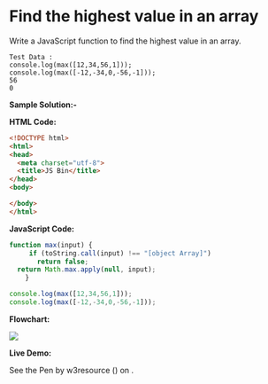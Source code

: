 # Find the highest value in an array

Write a JavaScript function to find the highest value in an array.

```
Test Data :
console.log(max([12,34,56,1]));
console.log(max([-12,-34,0,-56,-1]));
56 
0
```

**Sample Solution:-**

**HTML Code:**

```html
<!DOCTYPE html>
<html>
<head>
  <meta charset="utf-8">
  <title>JS Bin</title>
</head>
<body>

</body>
</html>

```

**JavaScript Code:**

```js
function max(input) {
     if (toString.call(input) !== "[object Array]")  
       return false;
  return Math.max.apply(null, input);
	}

console.log(max([12,34,56,1]));
console.log(max([-12,-34,0,-56,-1]));

```

**Flowchart:**

![](https://www.w3resource.com/w3r_images/javascript-math-exercise-6.png)

**Live Demo:**

<section class="expand-codepen"><p data-height="380" data-theme-id="0" data-slug-hash="jGLepN" data-default-tab="js,result" data-user="w3resource" data-embed-version="2" data-pen-title="JavaScript - common-editor-exercises" data-editable="true" class="codepen">See the Pen by w3resource () on .</p><codepen></codepen></section>
